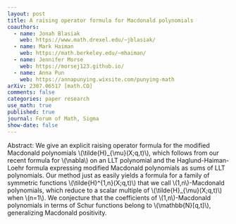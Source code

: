 ```yaml
---
layout: post
title: A raising operator formula for Macdonald polynomials
coauthors: 
  - name: Jonah Blasiak
    web: https://www.math.drexel.edu/~jblasiak/
  - name: Mark Haiman
    web: https://math.berkeley.edu/~mhaiman/
  - name: Jennifer Morse
    web: https://morsej123.github.io/
  - name: Anna Pun
    web: https://annapunying.wixsite.com/punying-math
arXiv: 2307.06517 [math.CO]
comments: false
categories: paper research
use_math: true
published: true
journal: Forum of Math, Sigma
show-date: false
---
```

Abstract: We give an explicit raising operator formula for the modified Macdonald polynomials \\(\tilde{H}\_{\mu}(X;q,t)\\), which follows from our recent formula for \\(\nabla\\) on an LLT polynomial and the Haglund-Haiman-Loehr formula expressing modified Macdonald polynomials as sums of LLT polynomials.  Our method just as easily yields a formula for a family of symmetric functions \\(\tilde{H}^{1,n}(X;q,t)\\) that we call \\(1,n\\)-Macdonald polynomials, which reduce to a scalar multiple of \\(\tilde{H}_{\mu}(X;q,t)\\) when \\(n=1\\). We conjecture that the coefficients of \\(1,n\\)-Macdonald polynomials in terms of Schur functions belong to \\(\mathbb{N}[q,t]\\), generalizing Macdonald positivity.